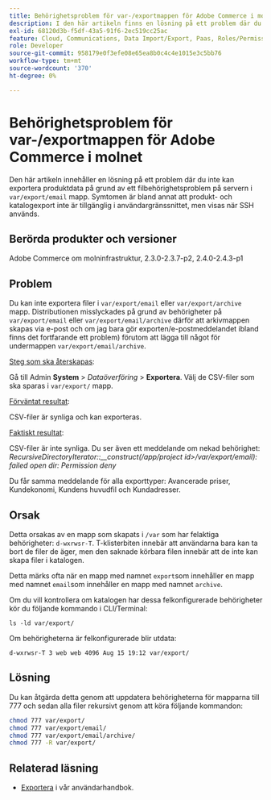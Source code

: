 ```yaml
---
title: Behörighetsproblem för var-/exportmappen för Adobe Commerce i molnet
description: I den här artikeln finns en lösning på ett problem där du inte kan exportera produktdata på grund av ett filbehörighetsproblem på servern i mappen "var/export/email". Symtomen är bland annat att produkt- och katalogexport inte är tillgänglig i användargränssnittet, men visas när SSH används.
exl-id: 68120d3b-f5df-43a5-91f6-2ec519cc25ac
feature: Cloud, Communications, Data Import/Export, Paas, Roles/Permissions
role: Developer
source-git-commit: 958179e0f3efe08e65ea8b0c4c4e1015e3c5bb76
workflow-type: tm+mt
source-wordcount: '370'
ht-degree: 0%

---
```


# Behörighetsproblem för var-/exportmappen för Adobe Commerce i molnet

Den här artikeln innehåller en lösning på ett problem där du inte kan exportera produktdata på grund av ett filbehörighetsproblem på servern i `var/export/email` mapp. Symtomen är bland annat att produkt- och katalogexport inte är tillgänglig i användargränssnittet, men visas när SSH används.

## Berörda produkter och versioner

Adobe Commerce om molninfrastruktur, 2.3.0-2.3.7-p2, 2.4.0-2.4.3-p1

## Problem

Du kan inte exportera filer i `var/export/email` eller `var/export/archive` mapp.
Distributionen misslyckades på grund av behörigheter på `var/export/email` eller `var/export/email/archive` därför att arkivmappen skapas via e-post och om jag bara gör exporten/e-postmeddelandet ibland finns det fortfarande ett problem) förutom att lägga till något för undermappen `var/export/email/archive`.

<u>Steg som ska återskapas</u>:

Gå till Admin **System** > *Dataöverföring* > **Exportera**.
Välj de CSV-filer som ska sparas i `var/export/` mapp.

<u>Förväntat resultat</u>:

CSV-filer är synliga och kan exporteras.

<u>Faktiskt resultat</u>:

CSV-filer är inte synliga. Du ser även ett meddelande om nekad behörighet: *RecursiveDirectoryIterator::__construct(/app/project id>/var/export/email): failed open dir: Permission deny*

Du får samma meddelande för alla exporttyper: Avancerade priser, Kundekonomi, Kundens huvudfil och Kundadresser.

## Orsak

Detta orsakas av en mapp som skapats i `/var` som har felaktiga behörigheter: `d-wxrwsr-T`. T-klisterbiten innebär att användarna bara kan ta bort de filer de äger, men den saknade körbara filen innebär att de inte kan skapa filer i katalogen.

Detta märks ofta när en mapp med namnet `export`som innehåller en mapp med namnet `email`som innehåller en mapp med namnet `archive`.

Om du vill kontrollera om katalogen har dessa felkonfigurerade behörigheter kör du följande kommando i CLI/Terminal:

`ls -ld var/export/`

Om behörigheterna är felkonfigurerade blir utdata:

`d-wxrwsr-T 3 web web 4096 Aug 15 19:12 var/export/`


## Lösning

Du kan åtgärda detta genom att uppdatera behörigheterna för mapparna till 777 och sedan alla filer rekursivt genom att köra följande kommandon:

```bash
chmod 777 var/export/
chmod 777 var/export/email/
chmod 777 var/export/email/archive/
chmod 777 -R var/export/
```

## Relaterad läsning

* [Exportera](https://docs.magento.com/user-guide/system/data-export.html) i vår användarhandbok.
